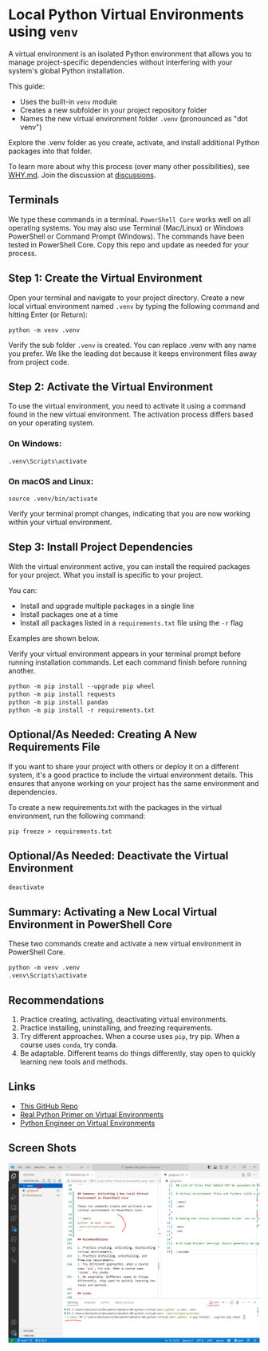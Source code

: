 # Local Python Virtual Environments using `venv`

A virtual environment is an isolated Python environment that allows you to manage project-specific dependencies without interfering with your system's global Python installation. 

This guide:

- Uses the built-in `venv` module
- Creates a new subfolder in your project repository folder
- Names the new virtual environment folder `.venv` (pronounced as "dot venv")

Explore the .venv folder as you create, activate, and install additional Python packages into that folder. 

To learn more about why this process (over many other possibilities), see [WHY.md](./WHY.md). Join the discussion at [discussions](https://github.com/denisecase/datafun-00-python-virtual-env/discussions).

## Terminals

We type these commands in a terminal. `PowerShell Core` works well on all operating systems. 
You may also use Terminal (Mac/Linux) or Windows PowerShell or Command Prompt (Windows). 
The commands have been tested in PowerShell Core. Copy this repo and update as needed for your process. 

## Step 1: Create the Virtual Environment

Open your terminal and navigate to your project directory. Create a new local virtual environment named `.venv` by typing the following command and hitting Enter (or Return):

```shell
python -m venv .venv
```

Verify the sub folder `.venv` is created. You can replace .venv with any name you prefer. 
We like the leading dot because it keeps environment files away from project code. 

## Step 2: Activate the Virtual Environment

To use the virtual environment, you need to activate it using a command found in the new virtual environment. 
The activation process differs based on your operating system.

### On Windows:

```shell
.venv\Scripts\activate
```

### On macOS and Linux:

```shell
source .venv/bin/activate
```

Verify your terminal prompt changes, indicating that you are now working within your virtual environment.

## Step 3: Install Project Dependencies

With the virtual environment active, you can install the required packages for your project. 
What you install is specific to your project. 

You can:

- Install and upgrade multiple packages in a single line
- Install packages one at a time
- Install all packages listed in a `requirements.txt` file using the `-r` flag

Examples are shown below. 

Verify your virtual environment appears in your terminal prompt before running installation commands. 
Let each command finish before running another. 

```shell
python -m pip install --upgrade pip wheel
python -m pip install requests
python -m pip install pandas
python -m pip install -r requirements.txt
```

## Optional/As Needed: Creating A New Requirements File

If you want to share your project with others or deploy it on a different system, 
it's a good practice to include the virtual environment details. 
This ensures that anyone working on your project has the same environment and dependencies.

To create a new requirements.txt with the packages in the virtual environment, run the following command:

```shell
pip freeze > requirements.txt
```

## Optional/As Needed: Deactivate the Virtual Environment

```shell
deactivate
```

## Summary: Activating a New Local Virtual Environment in PowerShell Core

These two commands create and activate a new virtual environment in PowerShell Core.

```shell
python -m venv .venv
.venv\Scripts\activate
```

## Recommendations

1. Practice creating, activating, deactivating virtual environments.
1. Practice installing, uninstalling, and freezing requirements.
1. Try different approaches. When a course uses `pip`, try pip. When a course uses `conda`, try conda.
1. Be adaptable. Different teams do things differently, stay open to quickly learning new tools and methods. 

## Links

- [This GitHub Repo](https://github.com/denisecase/datafun-00-python-virtual-env/)
- [Real Python Primer on Virtual Environments](https://realpython.com/python-virtual-environments-a-primer/)
- [Python Engineer on Virtual Environments](https://www.python-engineer.com/posts/virtual-environments-python/)

## Screen Shots

![Screenshot: Creating a Virtual Environment](./images/01-create-venv.png)
